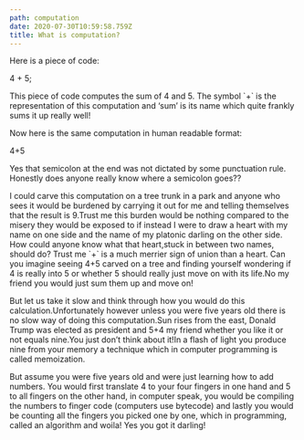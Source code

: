 ```yaml
---
path: computation
date: 2020-07-30T10:59:58.759Z
title: What is computation?
---
```

Here is a piece of code:



4 + 5;



This piece of code computes the sum of 4 and 5. The symbol \`+\` is the representation of this computation and ‘sum’ is its name which quite frankly sums it up really well!



Now here is the same computation in human readable format:



4+5



Yes that semicolon at the end was not dictated by some punctuation rule. Honestly does anyone really know where a semicolon goes??



I could carve this computation on a tree trunk in a park and anyone who sees it would be burdened by carrying it out for me and telling themselves that the result is 9.Trust me this burden would be nothing compared to the misery they would be exposed to if instead I were to draw a heart with my name on one side and the name of my platonic darling on the other side. How could anyone know what that heart,stuck in between two names, should do? Trust me \`+\` is a much merrier sign of union than a heart. Can you imagine seeing 4+5 carved on a tree and finding yourself wondering if 4 is really into 5 or whether 5 should really just move on with its life.No my friend you would just sum them up and move on!



But let us take it slow and think through how you would do this calculation.Unfortunately however unless you were five years old there is no slow way of doing this computation.Sun rises from the east, Donald Trump was elected as president and 5+4 my friend whether you like it or not equals nine.You just don’t think about it!In a flash of light you produce nine from your memory a technique which in computer programming is called memoization.



But assume you were five years old and were just learning how to add numbers. You would first translate 4 to your four fingers in one hand and 5 to all fingers on the other hand, in computer speak, you would be compiling the numbers to finger code (computers use bytecode) and lastly you would be counting all the fingers you picked one by one, which in programming, called an algorithm and woila! Yes you got it darling!